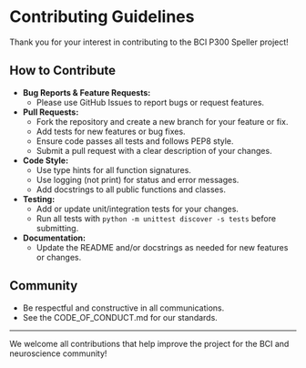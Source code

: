 # Contributing Guidelines

Thank you for your interest in contributing to the BCI P300 Speller project!

## How to Contribute

- **Bug Reports & Feature Requests:**
  - Please use GitHub Issues to report bugs or request features.
- **Pull Requests:**
  - Fork the repository and create a new branch for your feature or fix.
  - Add tests for new features or bug fixes.
  - Ensure code passes all tests and follows PEP8 style.
  - Submit a pull request with a clear description of your changes.
- **Code Style:**
  - Use type hints for all function signatures.
  - Use logging (not print) for status and error messages.
  - Add docstrings to all public functions and classes.
- **Testing:**
  - Add or update unit/integration tests for your changes.
  - Run all tests with `python -m unittest discover -s tests` before submitting.
- **Documentation:**
  - Update the README and/or docstrings as needed for new features or changes.

## Community
- Be respectful and constructive in all communications.
- See the CODE_OF_CONDUCT.md for our standards.

---

We welcome all contributions that help improve the project for the BCI and neuroscience community!

